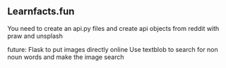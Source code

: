 ## Learnfacts.fun

You need to create an api.py files and create api objects from reddit with praw and unsplash

future:
    Flask to put images directly online
    Use textblob to search for non noun words and make the image search